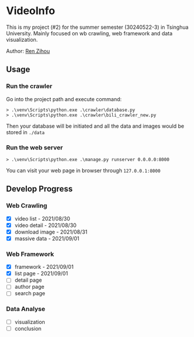 # VideoInfo

This is my project (#2) for the summer semester (30240522-3) in Tsinghua University. Mainly focused on wb crawling, web framework and data visualization.

Author: [Ren Zihou](https://github.com/RenZihou)

## Usage

### Run the crawler

Go into the project path and execute command:

```
> .\venv\Scripts\python.exe .\crawler\database.py
> .\venv\Scripts\python.exe .\crawler\bili_crawler_new.py
```

Then your database will be initiated and all the data and images would be stored in `./data`

### Run the web server

```
> .\venv\Scripts\python.exe .\manage.py runserver 0.0.0.0:8000
```

You can visit your web page in browser through `127.0.0.1:8000`

## Develop Progress

### Web Crawling

- [x] video list - 2021/08/30
- [x] video detail - 2021/08/30
- [x] download image - 2021/08/31
- [x] massive data - 2021/09/01

### Web Framework

- [x] framework - 2021/09/01
- [x] list page - 2021/09/01
- [ ] detail page
- [ ] author page
- [ ] search page

### Data Analyse

- [ ] visualization
- [ ] conclusion
